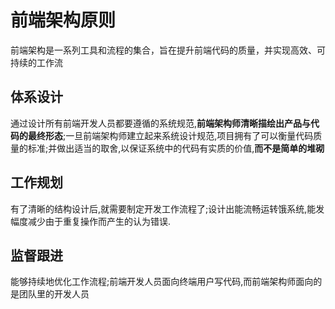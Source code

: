 # 前端架构原则

前端架构是一系列工具和流程的集合，旨在提升前端代码的质量，并实现高效、可持续的工作流

## 体系设计

通过设计所有前端开发人员都要遵循的系统规范,**前端架构师清晰描绘出产品与代码的最终形态**;一旦前端架构师建立起来系统设计规范,项目拥有了可以衡量代码质量的标准;并做出适当的取舍,以保证系统中的代码有实质的价值,**而不是简单的堆砌**

## 工作规划

有了清晰的结构设计后,就需要制定开发工作流程了;设计出能流畅运转饿系统,能发幅度减少由于重复操作而产生的认为错误.

## 监督跟进

能够持续地优化工作流程;前端开发人员面向终端用户写代码,而前端架构师面向的是团队里的开发人员



